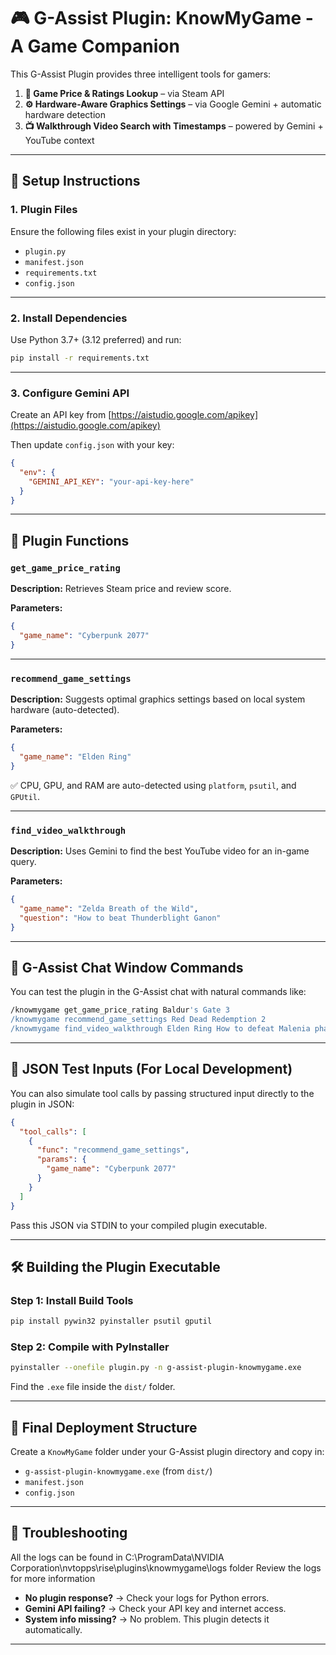 # 🎮 G-Assist Plugin: KnowMyGame - A Game Companion

This G-Assist Plugin provides three intelligent tools for gamers:

1. **🎯 Game Price & Ratings Lookup** – via Steam API  
2. **⚙️ Hardware-Aware Graphics Settings** – via Google Gemini + automatic hardware detection  
3. **📺 Walkthrough Video Search with Timestamps** – powered by Gemini + YouTube context

---

## 🔧 Setup Instructions

### 1. Plugin Files

Ensure the following files exist in your plugin directory:

- `plugin.py`
- `manifest.json`
- `requirements.txt`
- `config.json`

---

### 2. Install Dependencies

Use Python 3.7+ (3.12 preferred) and run:

```bash
pip install -r requirements.txt
```

---

### 3. Configure Gemini API

Create an API key from [https://aistudio.google.com/apikey](https://aistudio.google.com/apikey)

Then update `config.json` with your key:

```json
{
  "env": {
    "GEMINI_API_KEY": "your-api-key-here"
  }
}
```

---

## 🚀 Plugin Functions

### `get_game_price_rating`

**Description:** Retrieves Steam price and review score.

**Parameters:**
```json
{
  "game_name": "Cyberpunk 2077"
}
```

---

### `recommend_game_settings`

**Description:** Suggests optimal graphics settings based on local system hardware (auto-detected).

**Parameters:**
```json
{
  "game_name": "Elden Ring"
}
```

✅ CPU, GPU, and RAM are auto-detected using `platform`, `psutil`, and `GPUtil`.

---

### `find_video_walkthrough`

**Description:** Uses Gemini to find the best YouTube video for an in-game query.

**Parameters:**
```json
{
  "game_name": "Zelda Breath of the Wild",
  "question": "How to beat Thunderblight Ganon"
}
```

---

## 💬 G-Assist Chat Window Commands

You can test the plugin in the G-Assist chat with natural commands like:

```bash
/knowmygame get_game_price_rating Baldur's Gate 3
/knowmygame recommend_game_settings Red Dead Redemption 2
/knowmygame find_video_walkthrough Elden Ring How to defeat Malenia phase two
```

---

## 🧪 JSON Test Inputs (For Local Development)

You can also simulate tool calls by passing structured input directly to the plugin in JSON:

```json
{
  "tool_calls": [
    {
      "func": "recommend_game_settings",
      "params": {
        "game_name": "Cyberpunk 2077"
      }
    }
  ]
}
```

Pass this JSON via STDIN to your compiled plugin executable.

---

## 🛠️ Building the Plugin Executable

### Step 1: Install Build Tools

```bash
pip install pywin32 pyinstaller psutil gputil
```

### Step 2: Compile with PyInstaller

```bash
pyinstaller --onefile plugin.py -n g-assist-plugin-knowmygame.exe
```

Find the `.exe` file inside the `dist/` folder.

---

## 📁 Final Deployment Structure

Create a `KnowMyGame` folder under your G-Assist plugin directory and copy in:

- `g-assist-plugin-knowmygame.exe` (from `dist/`)
- `manifest.json`
- `config.json`

---

## 🧠 Troubleshooting
All the logs can be found in  C:\ProgramData\NVIDIA Corporation\nvtopps\rise\plugins\knowmygame\logs folder
Review the logs for more information 
- **No plugin response?** → Check your logs for Python errors.
- **Gemini API failing?** → Check your API key and internet access.
- **System info missing?** → No problem. This plugin detects it automatically.

---